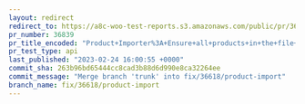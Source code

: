 ```yaml
---
layout: redirect
redirect_to: https://a8c-woo-test-reports.s3.amazonaws.com/public/pr/36839/api/index.html
pr_number: 36839
pr_title_encoded: "Product+Importer%3A+Ensure+all+products+in+the+file+get+processed"
pr_test_type: api
last_published: "2023-02-24 16:00:55 +0000"
commit_sha: 263b96bd65444cc8cad3b88d6d990e8ca32264ee
commit_message: "Merge branch 'trunk' into fix/36618/product-import"
branch_name: fix/36618/product-import
---
```


